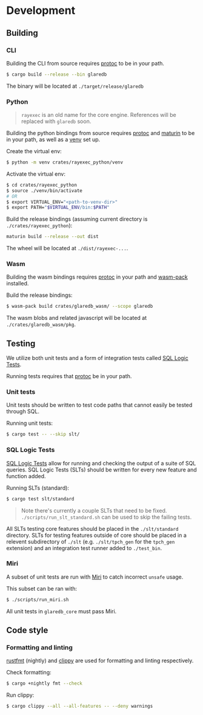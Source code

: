 # Development

## Building

### CLI

Building the CLI from source requires [protoc] to be in your path.

```sh
$ cargo build --release --bin glaredb
```

The binary will be located at `./target/release/glaredb`

### Python

> `rayexec` is an old name for the core engine. References will be replaced with
> `glaredb` soon.

Building the python bindings from source requires [protoc] and [maturin] to be
in your path, as well as a [venv] set up.

Create the virtual env:

```sh
$ python -m venv crates/rayexec_python/venv
```

Activate the virtual env:

```sh
$ cd crates/rayexec_python
$ source ./venv/bin/activate
# OR
$ export VIRTUAL_ENV="<path-to-venv-dir>"
$ export PATH="$VIRTUAL_ENV/bin:$PATH"
```

Build the release bindings (assuming current directory is
`./crates/rayexec_python`):

```sh
maturin build --release --out dist
```

The wheel will be located at `./dist/rayexec-...`.

### Wasm

Building the wasm bindings requires [protoc] in your path and [wasm-pack]
installed.

Build the release bindings:

```sh
$ wasm-pack build crates/glaredb_wasm/ --scope glaredb
```

The wasm blobs and related javascript will be located at `./crates/glaredb_wasm/pkg`.

## Testing

We utilize both unit tests and a form of integration tests called [SQL Logic
Tests].

Running tests requires that [protoc] be in your path.

### Unit tests

Unit tests should be written to test code paths that cannot easily be tested
through SQL.

Running unit tests: 

```sh
$ cargo test -- --skip slt/
```

### SQL Logic Tests

[SQL Logic Tests] allow for running and checking the output of a suite of SQL
queries. SQL Logic Tests (SLTs) should be written for every new feature and
function added.

Running SLTs (standard):

```sh
$ cargo test slt/standard
```

> Note there's currently a couple SLTs that need to be fixed.
> `./scripts/run_slt_standard.sh` can be used to skip the failing tests.

All SLTs testing core features should be placed in the `./slt/standard`
directory. SLTs for testing features outside of core should be placed in a
relevent subdirectory of `./slt` (e.g. `./slt/tpch_gen` for the `tpch_gen`
extension) and an integration test runner added to `./test_bin`.

### Miri

A subset of unit tests are run with [Miri] to catch incorrect `unsafe` usage.

This subset can be ran with:

```sh
$ ./scripts/run_miri.sh
```

All unit tests in `glaredb_core` must pass Miri.

## Code style

### Formatting and linting

[rustfmt] (nightly) and [clippy] are used for formatting and linting
respectively.

Check formatting:

```sh
$ cargo +nightly fmt --check
```

Run clippy:

```sh
$ cargo clippy --all --all-features -- --deny warnings
```

[SQL Logic Tests]: https://www.sqlite.org/sqllogictest/doc/trunk/about.wiki
[protoc]: https://protobuf.dev/installation/
[wasm-pack]: https://github.com/rustwasm/wasm-pack
[venv]: https://docs.python.org/3/library/venv.html
[maturin]: https://github.com/PyO3/maturin
[Miri]: https://github.com/rust-lang/miri
[rustfmt]: https://github.com/rust-lang/rustfmt
[clippy]: https://github.com/rust-lang/rust-clippy
